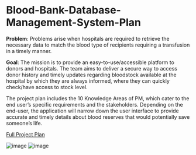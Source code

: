 # Blood-Bank-Database-Management-System-Plan
**Problem**:
Problems arise when hospitals are required to retrieve the necessary data to match the blood type of recipients requiring a transfusion in a timely manner. 

**Goal**:
The mission is to provide an easy-to-use/accessible platform to donors and hospitals. The team aims to deliver a secure way to access donor history and timely updates regarding bloodstock available at the hospital by which they are always informed, where they can quickly check/have access to stock level. 

The project plan includes the 10 Knowledge Areas of PM, which cater to the end user’s specific requirements and the stakeholders. Depending on the end-user, the application will narrow down the user interface to provide accurate and timely details about blood reserves that would potentially save someone’s life.

[Full Project Plan](https://github.com/kechiemerole/Blood-Bank-Database-Management-System/blob/main/Project_07_Full%20Plan_WomenInTech.docx)

![image](https://github.com/kechiemerole/Blood-Bank-Database-Management-System-Project/assets/97633203/74974e38-a506-4e26-bb0d-796d907d5cf4)
![image](https://github.com/kechiemerole/Blood-Bank-Database-Management-System-Project/assets/97633203/41e2809f-5ec7-482d-908f-c1ee7314b1cc)

